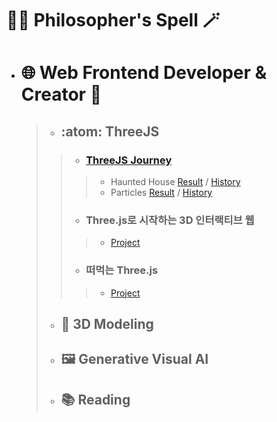 # :man_student: Philosopher's Spell :magic_wand:

- # :globe_with_meridians: Web Frontend Developer & Creator :art:

  > - ## :atom: ThreeJS
  > > - ### [ThreeJS Journey](https://threejs-journey.com/)
  > > > - Haunted House [Result](https://haunted-house-clone.vercel.app/) / [History](https://github.com/PhilosophersSpell/HauntedHouse/commits?author=PhilosophersSpell)
  > > > - Particles [Result](https://particles-ebon.vercel.app/) / [History](https://github.com/PhilosophersSpell/Particles/commits?author=PhilosophersSpell)
  > > - ### Three.js로 시작하는 3D 인터랙티브 웹
  > > > - [Project](https://github.com/PhilosopherDev/interactive_web)
  > > - ### 떠먹는 Three.js
  > > > - [Project](https://github.com/PhilosopherDev/spoon_threejs)
  > 
  > - ## :yarn: 3D Modeling
  >
  > - ## :framed_picture: Generative Visual AI
  >
  > - ## :books: Reading
  

